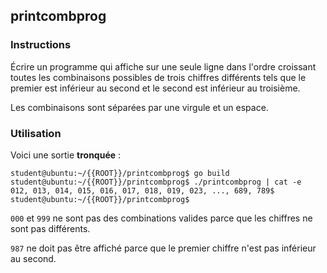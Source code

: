 ## printcombprog

### Instructions

Écrire un programme qui affiche sur une seule ligne dans l'ordre croissant toutes les combinaisons possibles de trois chiffres différents tels que le premier est inférieur au second et le second est inférieur au troisième.

Les combinaisons sont séparées par une virgule et un espace.

### Utilisation

Voici une sortie **tronquée** :

```console
student@ubuntu:~/{{ROOT}}/printcombprog$ go build
student@ubuntu:~/{{ROOT}}/printcombprog$ ./printcombprog | cat -e
012, 013, 014, 015, 016, 017, 018, 019, 023, ..., 689, 789$
student@ubuntu:~/{{ROOT}}/printcombprog$
```

`000` et `999` ne sont pas des combinations valides parce que les chiffres ne sont pas différents.

`987` ne doit pas être affiché parce que le premier chiffre n'est pas inférieur au second.
